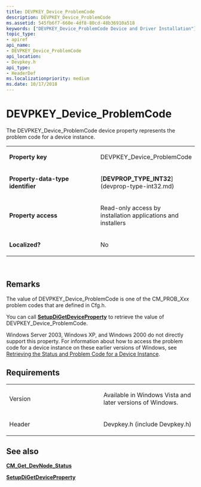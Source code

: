 ```yaml
---
title: DEVPKEY_Device_ProblemCode
description: DEVPKEY_Device_ProblemCode
ms.assetid: 545fb6f7-660e-4df8-80cd-48b36910a518
keywords: ["DEVPKEY_Device_ProblemCode Device and Driver Installation"]
topic_type:
- apiref
api_name:
- DEVPKEY_Device_ProblemCode
api_location:
- Devpkey.h
api_type:
- HeaderDef
ms.localizationpriority: medium
ms.date: 10/17/2018
---
```


# DEVPKEY_Device_ProblemCode


The DEVPKEY_Device_ProblemCode device property represents the problem code for a device instance.

<table>
<colgroup>
<col width="50%" />
<col width="50%" />
</colgroup>
<tbody>
<tr class="odd">
<td align="left"><p><strong>Property key</strong></p></td>
<td align="left"><p>DEVPKEY_Device_ProblemCode</p></td>
</tr>
<tr class="even">
<td align="left"><p><strong>Property-data-type identifier</strong></p></td>
<td align="left"><p>[<strong>DEVPROP_TYPE_INT32</strong>](devprop-type-int32.md)</p></td>
</tr>
<tr class="odd">
<td align="left"><p><strong>Property access</strong></p></td>
<td align="left"><p>Read-only access by installation applications and installers</p></td>
</tr>
<tr class="even">
<td align="left"><p><strong>Localized?</strong></p></td>
<td align="left"><p>No</p></td>
</tr>
</tbody>
</table>

 

Remarks
-------

The value of DEVPKEY_Device_ProblemCode is one of the CM_PROB_*Xxx* problem codes that are defined in Cfg.h.

You can call [**SetupDiGetDeviceProperty**](https://msdn.microsoft.com/library/windows/hardware/ff551963) to retrieve the value of DEVPKEY_Device_ProblemCode.

Windows Server 2003, Windows XP, and Windows 2000 do not directly support this property. For information about how to access the problem code for a device instance on these earlier versions of Windows, see [Retrieving the Status and Problem Code for a Device Instance](https://msdn.microsoft.com/library/windows/hardware/ff550651).

Requirements
------------

<table>
<colgroup>
<col width="50%" />
<col width="50%" />
</colgroup>
<tbody>
<tr class="odd">
<td align="left"><p>Version</p></td>
<td align="left"><p>Available in Windows Vista and later versions of Windows.</p></td>
</tr>
<tr class="even">
<td align="left"><p>Header</p></td>
<td align="left">Devpkey.h (include Devpkey.h)</td>
</tr>
</tbody>
</table>

## See also


[**CM_Get_DevNode_Status**](https://msdn.microsoft.com/library/windows/hardware/ff538514)

[**SetupDiGetDeviceProperty**](https://msdn.microsoft.com/library/windows/hardware/ff551963)

 

 






